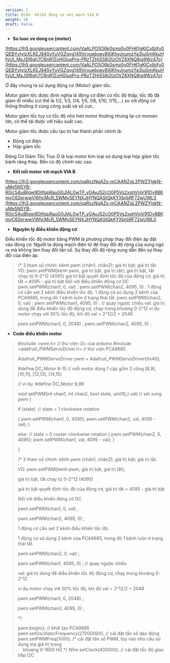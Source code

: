 ```yaml
---
version: 1
title: Điều  khiển động cơ với mạch VIA B
weight: 20
draft: False
---
```


- **So luoc ve dong co (motor)**

[https://lh5.googleusercontent.com/VaALPO5O6k0smp5y0FH61gKlCxIbXy0QEBYvIyIzXLKEJ94SyYuVGZgyg149Vcyueboev8XiKhyJnumzYa3IuGmKkuHfyUt_MsJSf6qh7CRnR1ZoHGluxPrg-PRzTZHiSS6i2tzOVZ8XNQ8ig9Wz47o](https://lh5.googleusercontent.com/VaALPO5O6k0smp5y0FH61gKlCxIbXy0QEBYvIyIzXLKEJ94SyYuVGZgyg149Vcyueboev8XiKhyJnumzYa3IuGmKkuHfyUt_MsJSf6qh7CRnR1ZoHGluxPrg-PRzTZHiSS6i2tzOVZ8XNQ8ig9Wz47o)

Ở đây chúng ta sử dụng động cơ (Motor) giảm tốc.

Motor giảm tốc được định nghĩa là động cơ điện có tốc độ thấp, tốc độ đã giảm đi nhiều (có thể là 1/2, 1/3, 1/4, 1/5, 1/8, 1/10, 1/15,…) so với động cơ thông thường ở cùng công suất và số cực.

Motor giảm tốc tuy có tốc độ nhỏ hơn motor thường nhưng lại có momen lớn, có thể tải được với hiệu suất cao.

Motor giảm tốc được cấu tạo từ hai thành phần chính là:

- Động cơ điện
- Hộp giảm tốc

Động Cơ Giảm Tốc Trục D là loại motor kim loại sử dụng loại hộp giảm tốc bánh răng thép. Bền có độ chính xác cao.

- **Kết nối motor với mạch VIA B**

[https://lh3.googleusercontent.com/oaRxzNqAZs-mCAANZgL2PWZYlgkN-uMe5N5YB-R0icS4uiBlgw9DlifqpRauG0JlAL0wTP_yGAvJS2cO0P5Vs2xphVinV91Dy8BKmvC62erwwVWhcMcR_5WMvSEYNXJHYNQAStQkKYXbrbRF72wUWLI](https://lh3.googleusercontent.com/oaRxzNqAZs-mCAANZgL2PWZYlgkN-uMe5N5YB-R0icS4uiBlgw9DlifqpRauG0JlAL0wTP_yGAvJS2cO0P5Vs2xphVinV91Dy8BKmvC62erwwVWhcMcR_5WMvSEYNXJHYNQAStQkKYXbrbRF72wUWLI)

- **Nguyên lý điều khiển động cơ**

Điều khiển tốc độ motor bằng PWM là phương pháp thay đổi điện áp đặt vào động cơ. Người ta dùng mạch điện tử để thay đổi độ rộng của xung ngỏ ra mà không làm thay đổi tần số. Sự thay đổi độ rộng xung dẫn đến sự thay đổi của điện áp.

> /* 3 tham số chính: kênh pwm (chân1, chân2); giá trị bật; giá trị tắt.
VD: pwm.setPWM(kenh pwm, giá trị bật, giá trị tắt);
giá trị bật, tắt chạy từ 0-2^12 (4095)
giá trị bật quyết định tốc độ của động cơ, giá trị tắt = 4095 - giá trị bật
Đối với điều khiển động cơ DC
pwm.setPWM(chan1, 0, val) ;
pwm.setPWM(chan2, 4095, 0) ;
1 động cơ cần set 2 kênh điều khiển tốc độ.
1 động cơ sử dụng 2 kênh của PCA9685, trong đó 1 kênh luôn ở trạng thái tắt.
pwm.setPWM(chan2, 0, val) ;
pwm.setPWM(chan1, 4095, 0) ; // quay ngược chiều
val: giá trị dùng để điều khiển tốc độ động cơ, chạy trong khoảng 0-2^12
ví dụ motor chạy với 50% tốc độ, khi đó val = 2^12/2 = 2048
> 
> 
> pwm.setPWM(chan1, 0, 2048) ;
> pwm.setPWM(chan2, 4095, 0) ;
> 

- **Code điều khiển motor**

> 
> 
> 
> #include <wire.h> // thư viện i2c của arduino
> #include <adafruit_PWMServoDriver.h> // thư viện PCA9685
> 
> Adafruit_PWMServoDriver pwm = Adafruit_PWMServoDriver(0x40);
> 
> #define DC_Motor 8-15 // mỗi motor dùng 1 cặp gồm 2 cổng [8,9], [10,11], [12,13], [14,15]
> 
> // ví dụ: #define DC_Motor 8,99
> 
> void setPWM(int chan1, int chan2, bool state, uint16_t val) // set xung pwm
> {
> 
> if (state)  // state = 1 clockwise rotation
> 
> {
> pwm.setPWM(chan1, 0, 4095);
> pwm.setPWM(chan2, val, 4095 - val);
> }
> 
> else  // state = 0 couter-clockwise rotation
> {
> pwm.setPWM(chan2, 0, 4095);
> pwm.setPWM(chan1, val, 4095 - val);
> }
> 
> }
> 
> /* 3 tham số chính: kênh pwm (chân1, chân2); giá trị bật; giá trị tắt.
> 
> VD: pwm.setPWM(kenh pwm, giá trị bật, giá trị tắt);
> 
> giá trị bật, tắt chạy từ 0-2^12 (4095)
> 
> giá trị bật quyết định tốc độ của động cơ, giá trị tắt = 4095 - giá trị bật
> 
> Đối với điều khiển động cơ DC
> 
> pwm.setPWM(chan1, 0, val) ;
> 
> pwm.setPWM(chan2, 4095, 0) ;
> 
> 1 động cơ cần set 2 kênh điều khiển tốc độ.
> 
> 1 động cơ sử dụng 2 kênh của PCA9685, trong đó 1 kênh luôn ở trạng thái tắt.
> 
> pwm.setPWM(chan2, 0, val) ;
> 
> pwm.setPWM(chan1, 4095, 0) ; // quay ngược chiều
> 
> val: giá trị dùng để điều khiển tốc độ động cơ, chạy trong khoảng 0-2^12
> 
> ví dụ motor chạy với 50% tốc độ, khi đó val = 2^12/2 = 2048
> 
> pwm.setPWM(chan1, 0, 2048) ;
> 
> pwm.setPWM(chan2, 4095, 0) ;
> 
> */
> 
> pwm.begin(); // khởi tạo PCA9685
> pwm.setOscillatorFrequency(27000000); // cài đặt tần số dao động
> pwm.setPWMFreq(1000); /* cài đặt tần số PWM, tùy vào nhu cầu sử dụng mà giá trị trong                                                                                      khoảng 0-1600 HZ.*/
> Wire.setClock(400000); // cài đặt tốc độ giao tiếp I2C
>